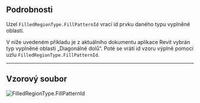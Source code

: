 ## Podrobnosti
Uzel `FilledRegionType.FillPatternId` vrací id prvku daného typu vyplněné oblasti.

V níže uvedeném příkladu je z aktuálního dokumentu aplikace Revit vybrán typ vyplněné oblasti „Diagonálně dolů“. Poté se vrátí id vzoru výplně pomocí uzlu `FilledRegionType.FillPatternId`.

___
## Vzorový soubor

![FilledRegionType.FillPatternId](./Revit.Elements.FilledRegionType.FillPatternId_img.jpg)

